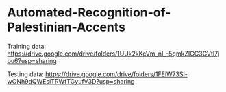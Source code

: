 # Automated-Recognition-of-Palestinian-Accents

Training data: https://drive.google.com/drive/folders/1UUk2kKcVm_nI_-5qmkZIGG3GVtI7jbu6?usp=sharing

Testing data: https://drive.google.com/drive/folders/1FEiW73Sl-wONh9dQWEsiTRWfTGyufV3D?usp=sharing
